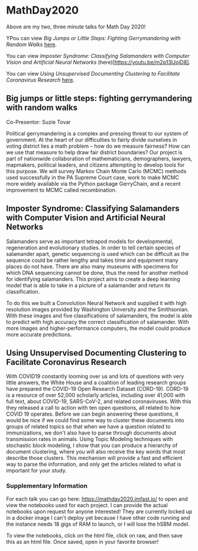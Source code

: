 # MathDay2020

Above are my two, three minute talks for Math Day 2020! 

YPou can view <i>Big Jumps or Little Steps: Fighting Gerrymandering with Random Walks</i> [here](https://youtu.be/SwfkuVxsSSs).

You can view <i>Imposter Syndrome: Classifying Salamanders with Computer Vision and Artificial Neural Networks</i>                  (here)[https://youtu.be/m2p13IJojD8].

You can view <i>Using Unsupervised Documenting Clustering to Facilitate Coronavirus Research</i> [here](https://youtu.be/RePL5Ebn73A).



## Big jumps or little steps: fighting gerrymandering with random walks

Co-Presentor: Suzie Tovar

Political gerrymandering is a complex and pressing threat to our system of government. At the heart of our difficulties to fairly divide ourselves in voting district lies a math problem – how do we measure fairness? How can we use that measure to help draw fair district boundaries? Our project is part of nationwide collaboration of mathematicians, demographers, lawyers, mapmakers, political leaders, and citizens attempting to develop tools for this purpose. We will survey Markov Chain Monte Carlo (MCMC) methods used successfully in the PA Supreme Court case, work to make MCMC more widely available via the Python package GerryChain, and a recent improvement to MCMC called recombination.

## Imposter Syndrome: Classifying Salamanders with Computer Vision and Artificial Neural Networks

Salamanders serve as important tetrapod models for developmental, regeneration and evolutionary studies. In order to tell certain species of salamander apart, genetic sequencing is used which can be difficult as the sequence could be rather lengthy and takes time and equipment many places do not have. There are also many museums with specimens for which DNA sequencing cannot be done, thus the need for another method for identifying salamanders. This project aims to create a deep learning model that is able to take in a picture of a salamander and return its classification.

To do this we built a Convolution Neural Network and supplied it with high resolution images provided by Washington University and the Smithsonian. With these images and five classifications of salamanders, the model is able to predict with high accuracy the correct classification of salamander. With more images and higher-performance computers, the model could produce more accurate predictions.


## Using Unsupervised Documenting Clustering to Facilitate Coronavirus Research

With COVID19 constantly looming over us and lots of questions with very little answers, the White House and a coalition of leading research groups have prepared the COVID-19 Open Research Dataset (CORD-19). CORD-19 is a resource of over 52,000 scholarly articles, including over 41,000 with full text, about COVID-19, SARS-CoV-2, and related coronaviruses. With this they released a call to action with ten open questions, all related to how COVID 19 operates. Before we can begin answering these questions, it would be nice if we could find some way to cluster these documents into groups of related topics so that when we have a question related to immunizations, we don't also have to parse through documents about transmission rates in animals. Using Topic Modeling techniques with stochastic block modeling, I show that you can produce a hierarchy of document clustering, where you will also receive the key words that most describe those clusters. This mechanism will provide a fast and efficient way to parse the information, and only get the articles related to what is important for your study. 


### Supplementary Information
For each talk you can go here: https://mathday2020.imfast.io/ to open and view the notebooks used for each project.  I can provide the actual notebooks upon request for anyone interested!  They are currently locked up in a docker image I can't deploy yet because I have other code running and the instance needs 18 gigs of RAM to launch, or I will lose the hSBM model.

To view the notebooks, click on the html file, click on raw, and then save this as an html file.  Once saved, open in your favorite browser!
